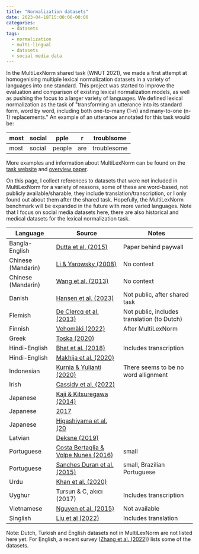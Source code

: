 ```yaml
---
title: "Normalization datasets"
date: 2023-04-18T15:00:00-00:00
categories:
  - datasets
tags:
  - normalization
  - multi-lingual
  - datasets
  - social media data
---
```


In the MultiLexNorm shared task (WNUT 2021), we made a first attempt at homogenising multiple lexical normalization datasets in a variety of languages into one standard. This project was started to improve the evaluation and comparison of existing lexical normalization models, as well as pushing the focus to a larger variety of languages. We defined lexical normalization as the task of "transforming an utterance into its standard form, word by word, including both one-to-many (1-n) and many-to-one (n-1) replacements." An example of an utterance annotated for this task would be:

| most | social | pple | r   | troublsome |
| --- | --- | --- | --- | --- |
| most | social | people | are | troublesome |

More examples and information about MultiLexNorm can be found on the [task website](http://noisy-text.github.io/2021/multi-lexnorm.html) and [overview paper](http://noisy-text.github.io/2021/multi-lexnorm.html/).

On this page, I collect references to datasets that were not included in MultiLexNorm for a variety of reasons, some of these are word-based, not publicly available/sharable, they include translation/transcription, or I only found out about them after the shared task. Hopefully, the MultiLexNorm benchmark will be expanded in the future with more varied languages. Note that I focus on social media datasets here, there are also historical and medical datasets for the lexical normalization task.

| Language | Source | Notes |
| --- | --- | --- |
| Bangla-English | [Dutta et al. (2015)](https://ieeexplore.ieee.org/document/7232908) | Paper behind paywall |
| Chinese (Mandarin) | [Li & Yarowsky (2008)](https://aclanthology.org/D08-1108.pdf) | No context |
| Chinese (Mandarin) | [Wang et al. (2013)](https://aclanthology.org/I13-1015v2.pdf) | No context |
| Danish | [Hansen et al. (2023)](https://openreview.net/pdf?id=OAL36C-9qfE) | Not public, after shared task |
| Flemish | [De Clercq et al. (2013)](https://aclanthology.org/R13-1024.pdf) | Not public, includes translation (to Dutch) |
| Finnish | [Vehomäki (2022)](https://helda.helsinki.fi/bitstream/handle/10138/344932/Vehomaki_Varpu_thesis_2022.pdf) | After MultiLexNorm |
| Greek | [Toska (2020)](https://www.diva-portal.org/smash/get/diva2:1499642/FULLTEXT01.pdf) |     |
| Hindi-English | [Bhat et al. (2018)](https://aclanthology.org/N18-1090.pdf) | Includes transcription |
| Hindi-English | [Makhija et al. (2020)](https://aclanthology.org/2020.coling-industry.13.pdf) |     |
| Indonesian | [Kurnia & Yulianti (2020)](https://colips.org/conferences/ialp2020/proceedings/papers/IALP2020_P32.pdf) | There seems to be no word allignment |
| Irish | [Cassidy et al. (2022)](https://aclanthology.org/2022.acl-long.473.pdf) |     |
| Japanese | [Kaji & Kitsuregawa (2014)](https://aclanthology.org/D14-1011.pdf) |     |
| Japanese | [2017](https://ipsj.ixsq.nii.ac.jp/ej/?action=repository_uri&item_id=178802&file_id=1&file_no=1) |     |
| Japanese | [Higashiyama et al. (20](https://aclanthology.org/2021.naacl-main.438.pdf) |     |
| Latvian | [Deksne (2019)](https://www.scitepress.org/Papers/2019/76935/76935.pdf) |     |
| Portuguese | [Costa Bertaglia & Volpe Nunes (2016)](https://aclanthology.org/W16-3916.pdf) | small |
| Portuguese | [Sanches Duran et al. (2015)](https://aclanthology.org/W15-4305.pdf) | small, Brazilian Portuguese |
| Urdu | [Khan et al. (2020)](https://arxiv.org/pdf/2004.00088.pdf) |     |
| Uyghur | Tursun & C¸ akıcı (2017) | Includes transcription |
| Vietnamese | [Nguyen et al. (2015)](https://link.springer.com/chapter/10.1007/978-3-319-21206-7_16) | Not available |
| Singlish | [Liu et al (2022)](https://aclanthology.org/2022.coling-1.345.pdf) | Includes translation |

Note: Dutch, Turkish and English datasets not in MultiLexNorm are not listed here yet. For English, a recent survey ([Zhang et al. (2022)](https://sentic.net/survey-on-syntactic-processing-techniques.pdf)) lists some of the datasets.


